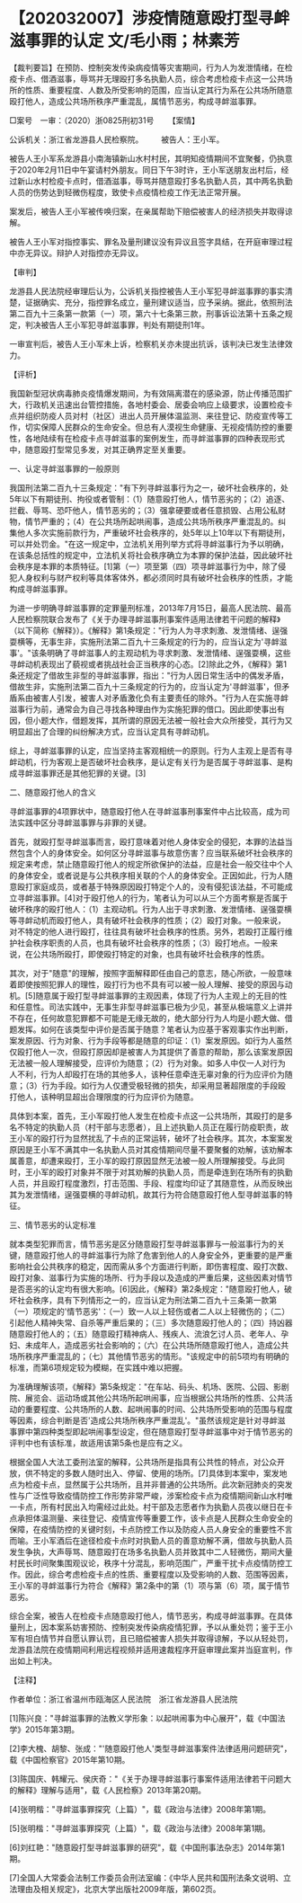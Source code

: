 # 【202032007】涉疫情随意殴打型寻衅滋事罪的认定 文/毛小雨；林素芳

【裁判要旨】在预防、控制突发传染病疫情等灾害期间，行为人为发泄情绪，在检疫卡点、借酒滋事，辱骂并无理殴打多名执勤人员，综合考虑检疫卡点这一公共场所的性质、重要程度、人数及所受影响的范围，应当认定其行为系在公共场所随意殴打他人，造成公共场所秩序严重混乱，属情节恶劣，构成寻衅滋事罪。

□案号　一审：（2020）浙0825刑初31号 　　【案情】

公诉机关：浙江省龙游县人民检察院。 　　被告人：王小军。

被告人王小军系龙游县小南海镇新山水村村民，其明知疫情期间不宜聚餐，仍执意于2020年2月11日中午宴请村外朋友。同日下午3时许，王小军送朋友出村后，经过新山水村检疫卡点时，借酒滋事，辱骂并随意殴打多名执勤人员，其中两名执勤人员的伤势达到轻微伤程度，致使卡点疫情检疫工作无法正常开展。

案发后，被告人王小军被传唤归案，在亲属帮助下赔偿被害人的经济损失并取得谅解。

被告人王小军对指控事实、罪名及量刑建议没有异议且签字具结，在开庭审理过程中亦无异议。辩护人对指控亦无异议。

【审判】

龙游县人民法院经审理后认为，公诉机关指控被告人王小军犯寻衅滋事罪的事实清楚，证据确实、充分，指控罪名成立，量刑建议适当，应予采纳。据此，依照刑法第二百九十三条第一款第（一）项，第六十七条第三款，刑事诉讼法第十五条之规定，判决被告人王小军犯寻衅滋事罪，判处有期徒刑1年。

一审宣判后，被告人王小军未上诉，检察机关亦未提出抗诉，该判决已发生法律效力。

【评析】

我国新型冠状病毒肺炎疫情爆发期间，为有效隔离潜在的感染源，防止传播范围扩大，行政机关迅速出台管控措施，各地村委会、居委会响应上级要求，设置检疫卡点并组织防疫人员对村（社区）进出人员开展体温监测、来往登记、防疫宣传等工作，切实保障人民群众的生命安全。但总有人漠视生命健康、无视疫情防控的重要性，各地陆续有在检疫卡点寻衅滋事的案例发生，而寻衅滋事罪的四种表现形式中，随意殴打型常见多发，对其正确界定至关重要。

一、认定寻衅滋事罪的一般原则

我国刑法第二百九十三条规定："有下列寻衅滋事行为之一，破坏社会秩序的，处5年以下有期徒刑、拘役或者管制：（1）随意殴打他人，情节恶劣的；（2）追逐、拦截、辱骂、恐吓他人，情节恶劣的；（3）强拿硬要或者任意损毁、占用公私财物，情节严重的；（4）在公共场所起哄闹事，造成公共场所秩序严重混乱的。纠集他人多次实施前款行为，严重破坏社会秩序的，处5年以上10年以下有期徒刑，可以并处罚金。"在这一规定中，立法机关用列举方式将寻衅滋事行为予以明确，在该条总括性的规定中，立法机关将社会秩序确立为本罪的保护法益，因此破坏社会秩序是本罪的本质特征。\[1\]第（一）项至第（四）项寻衅滋事行为中，除了侵犯人身权利与财产权利等具体客体外，都必须同时具有破坏社会秩序的性质，才能构成寻衅滋事罪。

为进一步明确寻衅滋事罪的定罪量刑标准，2013年7月15日，最高人民法院、最高人民检察院联合发布了《关于办理寻衅滋事刑事案件适用法律若干问题的解释》（以下简称《解释》）。《解释》第1条规定："行为人为寻求刺激、发泄情绪、逞强耍横等，无事生非，实施刑法第二百九十三条规定的行为的，应当认定为'寻衅滋事'。"该条明确了寻衅滋事人的主观动机为寻求刺激、发泄情绪、逞强耍横，这些寻衅动机表现出了藐视或者挑战社会正当秩序的心态。\[2\]除此之外，《解释》第1条还规定了借故生非型的寻衅滋事罪，指出："行为人因日常生活中的偶发矛盾，借故生非，实施刑法第二百九十三条规定的行为的，应当认定为'寻衅滋事'，但矛盾系由被害人引发，被害人对矛盾激化负有主要责任的除外。"行为人在实施寻衅滋事行为前，通常会为自己寻找各种理由作为实施犯罪的借口。因此即使事出有因，但小题大作，借题发挥，其所谓的原因无法被一般社会大众所接受，其行为又明显超出了合理的纠纷解决方式，应当认定具有寻衅动机。

综上，寻衅滋事罪的认定，应当坚持主客观相统一的原则。行为人主观上是否有寻衅动机，行为客观上是否破坏社会秩序，是认定有关行为是否属于寻衅滋事、是构成寻衅滋事罪还是其他犯罪的关键。\[3\]

二、随意殴打他人的含义

寻衅滋事罪的4项罪状中，随意殴打他人在寻衅滋事刑事案件中占比较高，成为司法实践中区分寻衅滋事罪与非罪的关键。

首先，就殴打型寻衅滋事而言，殴打意味着对他人身体安全的侵犯，本罪的法益当然包含个人的身体安全。如何区分寻衅滋事与故意伤害？应当联系破坏社会秩序的规定来考虑，禁止随意殴打他人的规定所欲保护的法益，应是社会一般交往中个人的身体安全，或者说是与公共秩序相关联的个人的身体安全。正因如此，行为人随意殴打家庭成员，或者基于特殊原因殴打特定个人的，没有侵犯该法益，不可能成立寻衅滋事罪。\[4\]对于殴打他人的行为，笔者认为可以从三个方面考察是否属于破坏秩序的殴打他人：（1）主观动机。行为人出于寻求刺激、发泄情绪、逞强耍横等寻衅动机而殴打他人，具有破坏社会秩序的性质；（2）殴打对象。一般来说，对不特定的他人进行殴打，往往具有破坏社会秩序的性质。另外，若殴打正履行维护社会秩序职责的人员，也具有破坏社会秩序的性质；（3）殴打地点。一般来说，在公共场所殴打，即使殴打特定的对象，也具有破坏社会秩序的性质。

其次，对于"随意"的理解，按照字面解释即任由自己的意志，随心所欲，一般意味着即使按照犯罪人的理性，殴打行为也不具有可以被一般人理解、接受的原因与动机。\[5\]随意属于殴打型寻衅滋事罪的主观因素，体现了行为人主观上的无目的性和任意性。司法实践中，无事生非型寻衅滋事已极为少见，甚至从极端意义上讲并不存在，任何故意犯罪都不可能是无缘无故的，绝大部分行为人均是小题大做、借题发挥。如何在该类型中评价是否属于随意？笔者认为应基于客观事实作出判断，案发原因、行为对象、行为手段等都是随意的印证：（1）案发原因。如行为人虽然仅殴打他人一次，但殴打原因却是被害人为其提供了善意的帮助，那么该案发原因无法被一般人理解接受，应评价为随意；（2）行为对象。如多人中仅一人对行为人不利，行为人却殴打在场的其他多人，该种任意牵连无辜对象的行为应评价为随意；（3）行为手段。如行为人仅遭受极轻微的损失，却采用显著超限度的手段殴打他人，该种明显超出合理限度的行为应评价为随意。

具体到本案，首先，王小军殴打他人发生在检疫卡点这一公共场所，其殴打的是多名不特定的执勤人员（村干部与志愿者），且上述执勤人员正在履行防疫职责，故王小军的殴打行为显然扰乱了卡点的正常运转，破坏了社会秩序。其次，本案案发原因是王小军不满其中一名执勤人员对其疫情期间尽量不要聚餐的劝解，该劝解本属善意，却遭来殴打，王小军的殴打原因显然无法被一般人所理解接受。与此同时，王小军的殴打对象并不限于对其劝解的执勤人员，而是牵连到在场所有的执勤人员，并且殴打程度激烈，打击范围、手段、程度均印证了其随意性，从而反映出其为发泄情绪，逞强耍横的寻衅动机，故其行为符合随意殴打他人型寻衅滋事的特征。

三、情节恶劣的认定标准

就本类型犯罪而言，情节恶劣是区分随意殴打型寻衅滋事罪与一般滋事行为的关键，随意殴打他人的寻衅滋事行为除了危害到他人的人身安全外，更重要的是严重影响社会公共秩序的稳定，因而需从多个方面进行判断，即伤害程度、殴打次数、殴打对象、滋事行为实施的场所、行为手段以及造成的严重后果，这些因素对情节是否恶劣的认定均有很大影响。\[6\]因此，《解释》第2条规定："随意殴打他人，破坏社会秩序，具有下列情形之一的，应当认定为刑法第二百九十三条第一款第（一）项规定的'情节恶劣'：（一）致一人以上轻伤或者二人以上轻微伤的；（二）引起他人精神失常、自杀等严重后果的；（三）多次随意殴打他人的；（四）持凶器随意殴打他人的；（五）随意殴打精神病人、残疾人、流浪乞讨人员、老年人、孕妇、未成年人，造成恶劣社会影响的；（六）在公共场所随意殴打他人，造成公共场所秩序严重混乱的；（七）其他情节恶劣的情形。"该规定中的前5项均有明确的标准，而第6项规定较为模糊，在实践中难以把握。

为准确理解该项，《解释》第5条规定："在车站、码头、机场、医院、公园、影剧院、展览会、运动场或其他公共场所起哄闹事，应当根据公共场所的性质、公共活动的重要程度、公共场所的人数、起哄闹事的时间、公共场所受影响的范围与程度等因素，综合判断是否'造成公共场所秩序严重混乱'。"虽然该规定是针对寻衅滋事罪中第四种类型即起哄闹事型设定，但在随意殴打型寻衅滋事中对于情节恶劣的评判中也有该标准，故适用该第5条也是应有之义。

根据全国人大法工委刑法室的解释，公共场所是指具有公共性的特点，对公众开放，供不特定的多数人随时出入、停留、使用的场所。\[7\]具体到本案中，案发地点为检疫卡点，显然属于公共场所，且并非普通的公共场所。此次新冠肺炎的突发性与广泛性导致疫情防控工作形势非常严峻，涉案检疫卡点为疫情期间新山水村唯一卡点，所有村民出入均需经过此处。村干部及志愿者作为执勤人员夜以继日在卡点承担体温测量、来往登记、疫情宣传等重要工作，该卡点是人民群众生命安全的保障，在疫情防控的关键时刻，卡点防控工作以及防疫人员人身安全的重要性不言而喻。王小军酒后在途径检疫卡点时对执勤人员的善意劝解不满，借故与执勤人员发生争执，大声辱骂、随意殴打在场多名执勤人员并致其中二人轻微伤，期间大量村民长时间聚集围观议论，秩序十分混乱，影响范围广，严重干扰卡点疫情防控工作。因此，综合考虑检疫卡点的性质、重要程度以及受影响的人数、范围等因素，王小军的寻衅滋事行为符合《解释》第2条中的第（1）项与第（6）项，属于情节恶劣。

综合全案，被告人在检疫卡点随意殴打他人，情节恶劣，构成寻衅滋事罪。在具体量刑上，因本案系妨害预防、控制突发传染病疫情犯罪，予以从重处罚；鉴于王小军有坦白情节并自愿认罪认罚，且已赔偿被害人损失并取得谅解，予以从轻处罚，龙游县法院在疫情期间利用远程视频并适用速裁程序开庭审理此案并当庭宣判，作出如上判决。

【注释】

作者单位：浙江省温州市瓯海区人民法院　浙江省龙游县人民法院

\[1\]陈兴良："寻衅滋事罪的法教义学形象：以起哄闹事为中心展开"，载《中国法学》2015年第3期。

\[2\]李大槐、胡黎、张成："'随意殴打他人'类型寻衅滋事案件法律适用问题研究"，载《中国检察官》2015年第10期。

\[3\]陈国庆、韩耀元、侯庆奇："《关于办理寻衅滋事行事案件适用法律若干问题大的解释》理解与适用"，载《人民检察》2013年第20期。

\[4\]张明楷："寻衅滋事罪探究（上篇）"，载《政治与法律》2008年第1期。

\[5\]张明楷："寻衅滋事罪探究（上篇）"，载《政治与法律》2008年第1期。

\[6\]刘红艳："随意殴打型寻衅滋事罪的研究"，载《中国刑事法杂志》2014年第1期。

\[7\]全国人大常委会法制工作委员会刑法室编：《中华人民共和国刑法条文说明、立法理由及相关规定》，北京大学出版社2009年版，第602页。